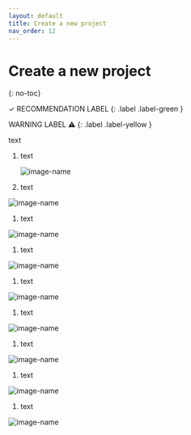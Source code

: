 ```yaml
---
layout: default
title: Create a new project
nav_order: 12
---
```

# Create a new project
{: no-toc}

✓ RECOMMENDATION LABEL
{: .label .label-green }

WARNING LABEL ⚠
{: .label .label-yellow }


<p>text<p>



1. <div class="code-example" markdown="1">
    <p>text<p>

    ![image-name](url?raw=true "alt text here") 

    </div>
    
1. <p>text<p>

![image-name](url?raw=true "alt text here") 

1. <p>text<p>

![image-name](url?raw=true "alt text here")

1. <p>text<p>

![image-name](url?raw=true "alt text here") 

1. <p>text<p>

![image-name](url?raw=true "alt text here") 

1. <p>text<p>

![image-name](url?raw=true "alt text here")

1. <p>text<p>

![image-name](url?raw=true "alt text here") 

1. <p>text<p>

![image-name](url?raw=true "alt text here") 

1. <p>text<p>

![image-name](url?raw=true "alt text here")

</div>
